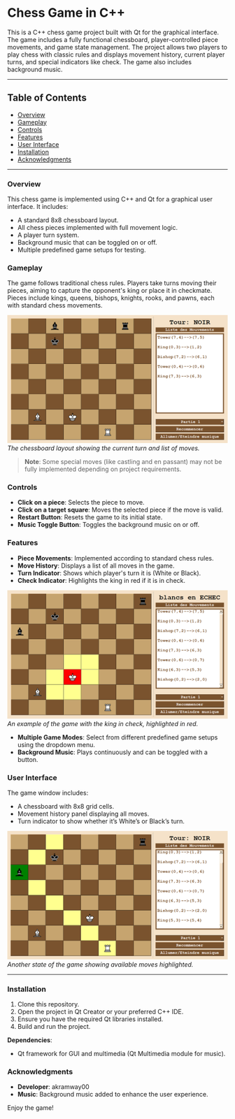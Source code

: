 # Chess Game in C++

This is a C++ chess game project built with Qt for the graphical interface. The game includes a fully functional chessboard, player-controlled piece movements, and game state management. The project allows two players to play chess with classic rules and displays movement history, current player turns, and special indicators like check. The game also includes background music.

---

## Table of Contents
- [Overview](#overview)
- [Gameplay](#gameplay)
- [Controls](#controls)
- [Features](#features)
- [User Interface](#user-interface)
- [Installation](#installation)
- [Acknowledgments](#acknowledgments)

---

### Overview
This chess game is implemented using C++ and Qt for a graphical user interface. It includes:
- A standard 8x8 chessboard layout.
- All chess pieces implemented with full movement logic.
- A player turn system.
- Background music that can be toggled on or off.
- Multiple predefined game setups for testing.

### Gameplay
The game follows traditional chess rules. Players take turns moving their pieces, aiming to capture the opponent's king or place it in checkmate. Pieces include kings, queens, bishops, knights, rooks, and pawns, each with standard chess movements.

![Gameplay Screenshot](screenshot/Capture1.PNG)
*The chessboard layout showing the current turn and list of moves.*

> **Note**: Some special moves (like castling and en passant) may not be fully implemented depending on project requirements.

### Controls
- **Click on a piece**: Selects the piece to move.
- **Click on a target square**: Moves the selected piece if the move is valid.
- **Restart Button**: Resets the game to its initial state.
- **Music Toggle Button**: Toggles the background music on or off.

### Features
- **Piece Movements**: Implemented according to standard chess rules.
- **Move History**: Displays a list of all moves in the game.
- **Turn Indicator**: Shows which player's turn it is (White or Black).
- **Check Indicator**: Highlights the king in red if it is in check.

![Check Indicator Screenshot](screenshot/Capture2.PNG)
*An example of the game with the king in check, highlighted in red.*

- **Multiple Game Modes**: Select from different predefined game setups using the dropdown menu.
- **Background Music**: Plays continuously and can be toggled with a button.

### User Interface
The game window includes:
- A chessboard with 8x8 grid cells.
- Movement history panel displaying all moves.
- Turn indicator to show whether it’s White’s or Black’s turn.

![User Interface Screenshot](screenshot/Capture3.PNG)
*Another state of the game showing available moves highlighted.*

---

### Installation
1. Clone this repository.
2. Open the project in Qt Creator or your preferred C++ IDE.
3. Ensure you have the required Qt libraries installed.
4. Build and run the project.

**Dependencies**:
- Qt framework for GUI and multimedia (Qt Multimedia module for music).

### Acknowledgments
- **Developer**: akramway00
- **Music**: Background music added to enhance the user experience.

Enjoy the game!
